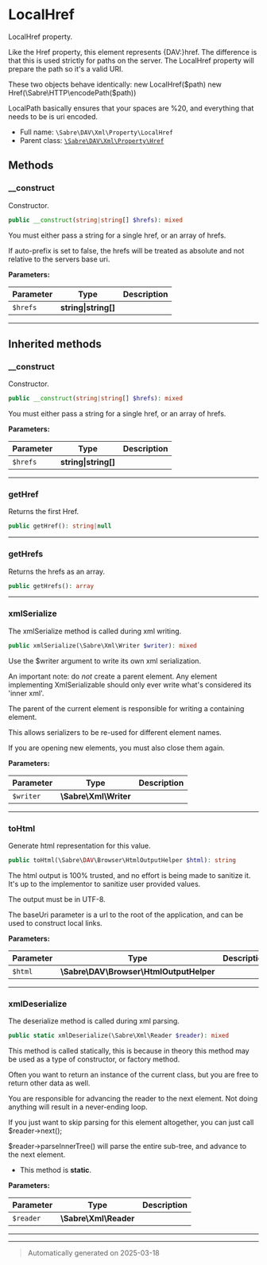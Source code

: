 
# LocalHref

LocalHref property.

Like the Href property, this element represents {DAV:}href. The difference
is that this is used strictly for paths on the server. The LocalHref property
will prepare the path so it's a valid URI.

These two objects behave identically:
   new LocalHref($path)
   new Href(\Sabre\HTTP\encodePath($path))

LocalPath basically ensures that your spaces are %20, and everything that
needs to be is uri encoded.

* Full name: `\Sabre\DAV\Xml\Property\LocalHref`
* Parent class: [`\Sabre\DAV\Xml\Property\Href`](./Href.md)




## Methods


### __construct

Constructor.

```php
public __construct(string|string[] $hrefs): mixed
```

You must either pass a string for a single href, or an array of hrefs.

If auto-prefix is set to false, the hrefs will be treated as absolute
and not relative to the servers base uri.






**Parameters:**

| Parameter | Type | Description |
|-----------|------|-------------|
| `$hrefs` | **string&#124;string[]** |  |





***


## Inherited methods


### __construct

Constructor.

```php
public __construct(string|string[] $hrefs): mixed
```

You must either pass a string for a single href, or an array of hrefs.






**Parameters:**

| Parameter | Type | Description |
|-----------|------|-------------|
| `$hrefs` | **string&#124;string[]** |  |





***

### getHref

Returns the first Href.

```php
public getHref(): string|null
```












***

### getHrefs

Returns the hrefs as an array.

```php
public getHrefs(): array
```












***

### xmlSerialize

The xmlSerialize method is called during xml writing.

```php
public xmlSerialize(\Sabre\Xml\Writer $writer): mixed
```

Use the $writer argument to write its own xml serialization.

An important note: do _not_ create a parent element. Any element
implementing XmlSerializable should only ever write what's considered
its 'inner xml'.

The parent of the current element is responsible for writing a
containing element.

This allows serializers to be re-used for different element names.

If you are opening new elements, you must also close them again.






**Parameters:**

| Parameter | Type | Description |
|-----------|------|-------------|
| `$writer` | **\Sabre\Xml\Writer** |  |





***

### toHtml

Generate html representation for this value.

```php
public toHtml(\Sabre\DAV\Browser\HtmlOutputHelper $html): string
```

The html output is 100% trusted, and no effort is being made to sanitize
it. It's up to the implementor to sanitize user provided values.

The output must be in UTF-8.

The baseUri parameter is a url to the root of the application, and can
be used to construct local links.






**Parameters:**

| Parameter | Type | Description |
|-----------|------|-------------|
| `$html` | **\Sabre\DAV\Browser\HtmlOutputHelper** |  |





***

### xmlDeserialize

The deserialize method is called during xml parsing.

```php
public static xmlDeserialize(\Sabre\Xml\Reader $reader): mixed
```

This method is called statically, this is because in theory this method
may be used as a type of constructor, or factory method.

Often you want to return an instance of the current class, but you are
free to return other data as well.

You are responsible for advancing the reader to the next element. Not
doing anything will result in a never-ending loop.

If you just want to skip parsing for this element altogether, you can
just call $reader->next();

$reader->parseInnerTree() will parse the entire sub-tree, and advance to
the next element.

* This method is **static**.




**Parameters:**

| Parameter | Type | Description |
|-----------|------|-------------|
| `$reader` | **\Sabre\Xml\Reader** |  |





***


***
> Automatically generated on 2025-03-18
